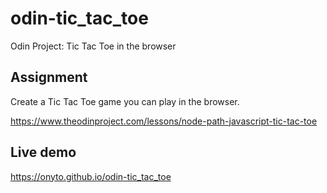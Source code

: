 # odin-tic_tac_toe
Odin Project: Tic Tac Toe in the browser

## Assignment

Create a Tic Tac Toe game you can play in the browser.

https://www.theodinproject.com/lessons/node-path-javascript-tic-tac-toe

## Live demo

https://onyto.github.io/odin-tic_tac_toe
